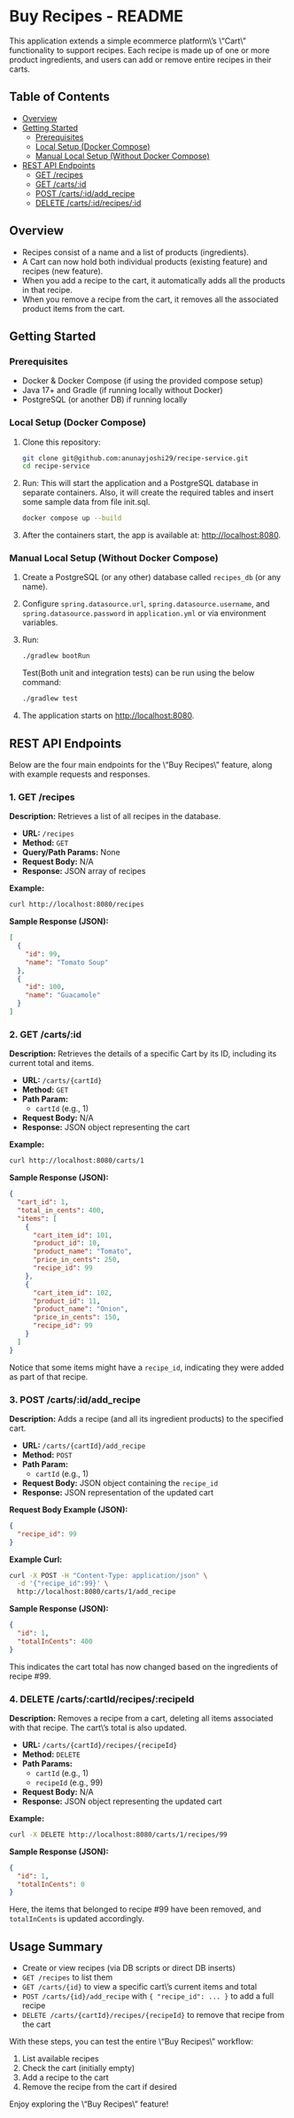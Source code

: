 # Buy Recipes - README

This application extends a simple ecommerce platform\’s \“Cart\” functionality to support recipes. Each recipe is made up of one or more product ingredients, and users can add or remove entire recipes in their carts.

## Table of Contents

- [Overview](#overview)
- [Getting Started](#getting-started)
    - [Prerequisites](#prerequisites)
    - [Local Setup (Docker Compose)](#local-setup-docker-compose)
    - [Manual Local Setup (Without Docker Compose)](#manual-local-setup-without-docker-compose)
- [REST API Endpoints](#rest-api-endpoints)
    - [GET /recipes](#get-recipes)
    - [GET /carts/:id](#get-cartsid)
    - [POST /carts/:id/add_recipe](#post-cartsidadd_recipe)
    - [DELETE /carts/:id/recipes/:id](#delete-cartsidrecipesid)

## Overview

- Recipes consist of a name and a list of products (ingredients).
- A Cart can now hold both individual products (existing feature) and recipes (new feature).
- When you add a recipe to the cart, it automatically adds all the products in that recipe.
- When you remove a recipe from the cart, it removes all the associated product items from the cart.

## Getting Started

### Prerequisites

- Docker & Docker Compose (if using the provided compose setup)
- Java 17+ and Gradle (if running locally without Docker)
- PostgreSQL (or another DB) if running locally

### Local Setup (Docker Compose)

1. Clone this repository:
    ```bash
    git clone git@github.com:anunayjoshi29/recipe-service.git
    cd recipe-service
    ```

2. Run:
   This will start the application and a PostgreSQL database in separate containers. Also, it will create the required tables and insert some sample data from file init.sql.
    ```bash
    docker compose up --build
    ```

3. After the containers start, the app is available at: [http://localhost:8080](http://localhost:8080).

### Manual Local Setup (Without Docker Compose)

1. Create a PostgreSQL (or any other) database called `recipes_db` (or any name).
2. Configure `spring.datasource.url`, `spring.datasource.username`, and `spring.datasource.password` in `application.yml` or via environment variables.

3. Run:
    ```bash
    ./gradlew bootRun
    ```
   Test(Both unit and integration tests) can be run using the below command:
    ```bash
    ./gradlew test
    ```

4. The application starts on [http://localhost:8080](http://localhost:8080).

## REST API Endpoints

Below are the four main endpoints for the \“Buy Recipes\” feature, along with example requests and responses.

### 1. GET /recipes

**Description:**
Retrieves a list of all recipes in the database.

- **URL:** `/recipes`
- **Method:** `GET`
- **Query/Path Params:** None
- **Request Body:** N/A
- **Response:** JSON array of recipes

**Example:**

```bash
curl http://localhost:8080/recipes
```

**Sample Response (JSON):**

```json
[
  {
    "id": 99,
    "name": "Tomato Soup"
  },
  {
    "id": 100,
    "name": "Guacamole"
  }
]
```

### 2. GET /carts/:id

**Description:**
Retrieves the details of a specific Cart by its ID, including its current total and items.

- **URL:** `/carts/{cartId}`
- **Method:** `GET`
- **Path Param:**
    - `cartId` (e.g., 1)
- **Request Body:** N/A
- **Response:** JSON object representing the cart

**Example:**

```bash
curl http://localhost:8080/carts/1
```

**Sample Response (JSON):**

```json
{
  "cart_id": 1,
  "total_in_cents": 400,
  "items": [
    {
      "cart_item_id": 101,
      "product_id": 10,
      "product_name": "Tomato",
      "price_in_cents": 250,
      "recipe_id": 99
    },
    {
      "cart_item_id": 102,
      "product_id": 11,
      "product_name": "Onion",
      "price_in_cents": 150,
      "recipe_id": 99
    }
  ]
}
```
Notice that some items might have a `recipe_id`, indicating they were added as part of that recipe.

### 3. POST /carts/:id/add_recipe

**Description:**
Adds a recipe (and all its ingredient products) to the specified cart.

- **URL:** `/carts/{cartId}/add_recipe`
- **Method:** `POST`
- **Path Param:**
    - `cartId` (e.g., 1)
- **Request Body:** JSON object containing the `recipe_id`
- **Response:** JSON representation of the updated cart

**Request Body Example (JSON):**

```json
{
  "recipe_id": 99
}
```

**Example Curl:**

```bash
curl -X POST -H "Content-Type: application/json" \
  -d '{"recipe_id":99}' \
  http://localhost:8080/carts/1/add_recipe
```

**Sample Response (JSON):**

```json
{
  "id": 1,
  "totalInCents": 400
}
```
This indicates the cart total has now changed based on the ingredients of recipe #99.

### 4. DELETE /carts/:cartId/recipes/:recipeId

**Description:**
Removes a recipe from a cart, deleting all items associated with that recipe. The cart\’s total is also updated.

- **URL:** `/carts/{cartId}/recipes/{recipeId}`
- **Method:** `DELETE`
- **Path Params:**
    - `cartId` (e.g., 1)
    - `recipeId` (e.g., 99)
- **Request Body:** N/A
- **Response:** JSON object representing the updated cart

**Example:**

```bash
curl -X DELETE http://localhost:8080/carts/1/recipes/99
```

**Sample Response (JSON):**

```json
{
  "id": 1,
  "totalInCents": 0
}
```
Here, the items that belonged to recipe #99 have been removed, and `totalInCents` is updated accordingly.

## Usage Summary

- Create or view recipes (via DB scripts or direct DB inserts)
- `GET /recipes` to list them
- `GET /carts/{id}` to view a specific cart\’s current items and total
- `POST /carts/{id}/add_recipe` with `{ "recipe_id": ... }` to add a full recipe
- `DELETE /carts/{cartId}/recipes/{recipeId}` to remove that recipe from the cart

With these steps, you can test the entire \“Buy Recipes\” workflow:

1. List available recipes
2. Check the cart (initially empty)
3. Add a recipe to the cart
4. Remove the recipe from the cart if desired

Enjoy exploring the \“Buy Recipes\” feature!
